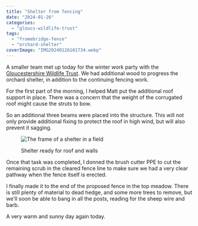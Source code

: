 ```yaml
---
title: "Shelter from fencing"
date: "2024-01-26"
categories: 
  - "gloucs-wildlife-trust"
tags: 
  - "fromebridge-fence"
  - "orchard-shelter"
coverImage: "IMG20240126101734.webp"
---
```


A smaller team met up today for the winter work party with the [Gloucestershire Wildlife Trust](https://www.gloucestershirewildlifetrust.co.uk/volunteer). We had additional wood to progress the orchard shelter, in addition to the continuing fencing work.

For the first part of the morning, I helped Matt put the additional roof support in place. There was a concern that the weight of the corrugated roof might cause the struts to bow.

So an additional three beams were placed into the structure. This will not only provide additional fixing to protect the roof in high wind, but will also prevent it sagging.

<figure>

![The frame of a shelter in a field](images/IMG20240126113047-1024x768.webp)

<figcaption>

Shelter ready for roof and walls

</figcaption>

</figure>

Once that task was completed, I donned the brush cutter PPE to cut the remaining scrub in the cleared fence line to make sure we had a very clear pathway when the fence itself is erected.

I finally made it to the end of the proposed fence in the top meadow. There is still plenty of material to dead hedge, and some more trees to remove, but we'll soon be able to bang in all the posts, reading for the sheep wire and barb.

A very warm and sunny day again today.
